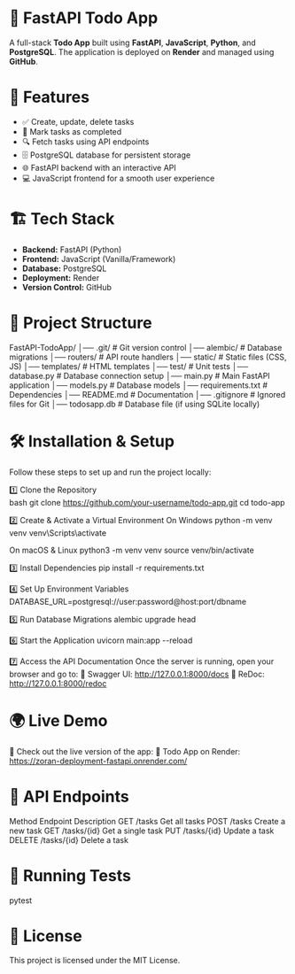 # 📝 FastAPI Todo App

A full-stack **Todo App** built using **FastAPI**, **JavaScript**, **Python**, and **PostgreSQL**. The application is deployed on **Render** and managed using **GitHub**.

# 🚀 Features

- ✅ Create, update, delete tasks
- 📌 Mark tasks as completed
- 🔍 Fetch tasks using API endpoints
- 🗄️ PostgreSQL database for persistent storage
- 🌐 FastAPI backend with an interactive API
- 💻 JavaScript frontend for a smooth user experience

# 🏗️ Tech Stack

- **Backend:** FastAPI (Python)
- **Frontend:** JavaScript (Vanilla/Framework)
- **Database:** PostgreSQL
- **Deployment:** Render
- **Version Control:** GitHub

# 📂 Project Structure
FastAPI-TodoApp/ 
│── .git/ # Git version control
│── alembic/ # Database migrations
│── routers/ # API route handlers
│── static/ # Static files (CSS, JS)
│── templates/ # HTML templates
│── test/ # Unit tests
│── database.py # Database connection setup
│── main.py # Main FastAPI application
│── models.py # Database models
│── requirements.txt # Dependencies
│── README.md # Documentation
│── .gitignore # Ignored files for Git
│── todosapp.db # Database file (if using SQLite locally)


# 🛠️ Installation & Setup
Follow these steps to set up and run the project locally:

1️⃣ Clone the Repository  
  bash
  git clone https://github.com/your-username/todo-app.git
  cd todo-app

2️⃣ Create & Activate a Virtual Environment
  On Windows
  python -m venv venv
  venv\Scripts\activate
  
  On macOS & Linux
  python3 -m venv venv
  source venv/bin/activate

3️⃣ Install Dependencies
  pip install -r requirements.txt

4️⃣ Set Up Environment Variables
  DATABASE_URL=postgresql://user:password@host:port/dbname

5️⃣ Run Database Migrations
  alembic upgrade head

6️⃣ Start the Application
  uvicorn main:app --reload

7️⃣ Access the API Documentation
Once the server is running, open your browser and go to:
  🔹 Swagger UI: http://127.0.0.1:8000/docs
  🔹 ReDoc: http://127.0.0.1:8000/redoc


# 🌍 Live Demo
🚀 Check out the live version of the app:
🔗 Todo App on Render: https://zoran-deployment-fastapi.onrender.com/

# 📜 API Endpoints
Method	Endpoint	Description
  GET	/tasks	            Get all tasks
  POST	/tasks	          Create a new task
  GET	/tasks/{id}	        Get a single task
  PUT	/tasks/{id}	        Update a task
  DELETE	/tasks/{id}	    Delete a task

# 🧪 Running Tests
pytest

# 📜 License
This project is licensed under the MIT License.
